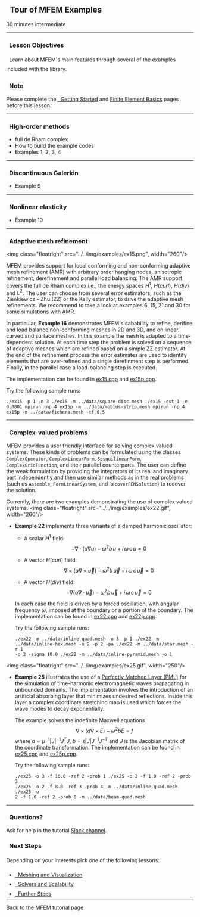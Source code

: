 ## <i class="fa fa-gears"></i>&nbsp; Tour of MFEM Examples

<span class="label label-default">30 minutes</span>
<span class="label label-default">intermediate</span>

---

<div class="panel panel-success">
<div class="panel-heading">
<h3 class="panel-title"><i class="fa fa-check"></i>&nbsp; Lesson Objectives</h3>
</div>
<div class="panel-body" style="line-height: 1.8;">
<i class="fa fa-square-o"></i>&nbsp; Learn about MFEM's main features through several of the examples included with the library. <br>
</div>
</div>

<div class="panel panel-info">
<div class="panel-heading">
<h3 class="panel-title"><i class="fa fa-info-circle"></i>&nbsp; Note</h3>
</div>
<div class="panel-body">
Please complete the <a href="../start"><i class="fa fa-play-circle"></i>&nbsp; Getting Started</a>
and <a href="../fem"><i class="fa fa-book"></i> Finite Element Basics</a> pages before this lesson.
</div>
</div>

---

### <i class="fa fa-check-square-o"></i>&nbsp; High-order methods
- full de Rham complex
- How to build the example codes
- Examples 1, 2, 3, 4

---

### <i class="fa fa-check-square-o"></i>&nbsp; Discontinuous Galerkin
- Example 9

---

### <i class="fa fa-check-square-o"></i>&nbsp; Nonlinear elasticity
- Example 10

---

### <i class="fa fa-check-square-o"></i>&nbsp; Adaptive mesh refinement
<img class="floatright" src="../../img/examples/ex15.png", width="260"/>

MFEM provides support for local conforming and non-conforming adaptive mesh refinement (AMR) with arbitrary order hanging nodes, anisotropic refinement, derefinement and parallel load balancing. The AMR support covers the full de Rham complex i.e., the energy spaces $H^1$, $H(curl)$, $H(div)$ and $L^2$. The user can choose from  several error estimators, such as the Zienkiewicz - Zhu (ZZ) or the Kelly estimator, to drive the adaptive mesh refinements. We recommend to take a look at examples 6, 15, 21 and 30 for some simulations with AMR. 

In particular, <strong>Example 16</strong> demonstrates MFEM's cabability to refine, derifine and load balance non-conforming meshes in 2D and 3D, and on linear, curved and surface meshes. In this example the mesh is adapted to a time-dependent solution. At each time step the problem is solved on a sequence of adaptive meshes which are refined based on a simple ZZ estimator. At the end of the refinement process the error estimates are used to identify elements that are over-refined and a single derefinment step is performed. Finally, in the parallel case a load-balancing step is executed. 

The implementation can be found in
[ex15.cpp](https://github.com/mfem/mfem/blob/master/examples/ex15.cpp) and
[ex15p.cpp](https://github.com/mfem/mfem/blob/master/examples/ex15p.cpp).

Try the following sample runs:
<code class="language-java"><pre>
./ex15 -p 1 -n 3
./ex15 -m ../data/square-disc.mesh
./ex15 -est 1 -e 0.0001
mpirun -np 4 ex15p -m ../data/mobius-strip.mesh
mpirun -np 4 ex15p -m ../data/fichera.mesh -tf 0.5
</pre></code>

---

### <i class="fa fa-check-square-o"></i>&nbsp; Complex-valued problems

MFEM provides a user friendly interface for solving complex valued systems.
These kinds of problems can be formulated using the classes `ComplexOperator`,
`ComplexLinearForm`, `SesquilinearForm`, `ComplexGridFunction`, and their parallel
counterparts. The user can define the weak formulation by providing the integrators
of its real and imaginary part independently and then use similar methods as in
the real problems (such us `Assemble`, `FormLinearSystem`, and `RecoverFEMSolution`)
to recover the solution.

Currently, there are two examples demonstrating the use of complex valued systems.
<img class="floatright" src="../../img/examples/ex22.gif", width="260"/>

- <strong>Example 22</strong> implements three variants of a damped harmonic oscillator:

    * A scalar $H^1$ field:
      $$-\nabla\cdot\left(a \nabla u\right) - \omega^2 b\,u + i\,\omega\,c\,u = 0$$

    * A vector $H(curl)$ field:
      $$\nabla\times\left(a\nabla\times\vec{u}\right) - \omega^2 b\,\vec{u} + i\,\omega\,c\,\vec{u} = 0$$

    * A vector $H(div)$ field:
      $$-\nabla\left(a \nabla\cdot\vec{u}\right) - \omega^2 b\,\vec{u} + i\,\omega\,c\,\vec{u} = 0$$

    In each case the field is driven by a forced oscillation, with angular
    frequency $\omega$, imposed at the boundary or a portion of the boundary.
    The implementation can be found in
    [ex22.cpp](https://github.com/mfem/mfem/blob/master/examples/ex22.cpp) and
    [ex22p.cpp](https://github.com/mfem/mfem/blob/master/examples/ex22p.cpp).

    Try the following sample runs:
    <code class="language-java"><pre>
    ./ex22 -m ../data/inline-quad.mesh -o 3 -p 1
    ./ex22 -m ../data/inline-hex.mesh -o 2 -p 2 -pa
    ./ex22 -m ../data/star.mesh -r 1 -o 2 -sigma 10.0
    ./ex22 -m ../data/inline-pyramid.mesh -o 1
    </pre></code>

<img class="floatright" src="../../img/examples/ex25.gif", width="250"/>

- <strong>Example 25</strong> illustrates the use of a [Perfectly Matched Layer (PML)](https://en.wikipedia.org/wiki/Perfectly_matched_layer)
    for the simulation of time-harmonic electromagnetic waves propagating in unbounded
    domains. The implementation involves the introduction of an artificial absorbing
    layer that minimizes undesired reflections. Inside this layer a complex coordinate
    stretching map is used which forces the wave modes to decay exponentially.

    The example solves the indefinite Maxwell equations
    $$ \nabla \times (a \nabla \times E) - \omega^2 b E = f $$ where $a = \mu^{-1} |J|^{-1} J^T J$,
    $b= \epsilon |J| J^{-1} J^{-T}$ and $J$ is the Jacobian matrix of the coordinate
    transformation. The implementation can be found in
    [ex25.cpp](https://github.com/mfem/mfem/blob/master/examples/ex25.cpp) and
    [ex25p.cpp](https://github.com/mfem/mfem/blob/master/examples/ex25p.cpp).

    Try the following sample runs:
    <code class="language-java"><pre>
    ./ex25 -o 3 -f 10.0 -ref 2 -prob 1
    ./ex25 -o 2 -f 1.0 -ref 2 -prob 3
    ./ex25 -o 2 -f 8.0 -ref 3 -prob 4 -m ../data/inline-quad.mesh
    ./ex25 -o 2 -f 1.0 -ref 2 -prob 0 -m ../data/beam-quad.mesh
    </pre></code>

---

<div class="panel panel-warning">
<div class="panel-heading">
<h3 class="panel-title"><i class="fa fa-question-circle"></i>&nbsp; Questions?</h3>
</div>
<div class="panel-body">
Ask for help in the tutorial <a href="https://radiuss-llnl.slack.com/archives/C03T2DQCSC8">Slack channel</a>.
</div>
</div>

<div class="panel panel-success">
<div class="panel-heading">
<h3 class="panel-title"><i class="fa fa-external-link"></i>&nbsp; Next Steps</h3>
</div>
<div class="panel-body" style="line-height: 1.8; margin-bottom: -10pt;">
Depending on your interests pick one of the following lessons:<br>
<ul>
<li> <a href="../meshvis"><i class="fa fa-picture-o"></i>&nbsp; Meshing and Visualization</a>
<li> <a href="../solvers"><i class="fa fa-tasks"></i>&nbsp; Solvers and Scalability</a>
<li> <a href="../further"><i class="fa fa-rocket"></i>&nbsp; Further Steps</a>
</ul>
</div>
</div>

---

Back to the [MFEM tutorial page](index.md)

<script type="text/x-mathjax-config">MathJax.Hub.Config({TeX: {equationNumbers: {autoNumber: "all"}}, tex2jax: {inlineMath: [['$','$']]}});</script>
<script type="text/javascript" src="https://cdnjs.cloudflare.com/ajax/libs/mathjax/2.7.2/MathJax.js?config=TeX-AMS_HTML"></script>
